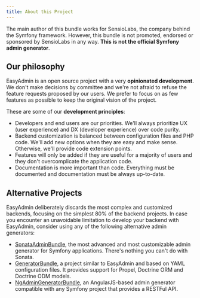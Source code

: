 ```yaml
---
title: About this Project
---
```


The main author of this bundle works for SensioLabs, the company behind the
Symfony framework. However, this bundle is not promoted, endorsed or sponsored
by SensioLabs in any way. **This is not the official Symfony admin generator**.

## Our philosophy

EasyAdmin is an open source project with a very **opinionated development**. We
don't make decisions by committee and we're not afraid to refuse the feature
requests proposed by our users. We prefer to focus on as few features as
possible to keep the original vision of the project.

These are some of our **development principles**:

- Developers and end users are our priorities. We'll always prioritize
  UX (user experience) and DX (developer experience) over code purity.
- Backend customization is balanced between configuration files and PHP code.
  We'll add new options when they are easy and make sense. Otherwise, we'll
  provide code extension points.
- Features will only be added if they are useful for a majority of users and
  they don't overcomplicate the application code.
- Documentation is more important than code. Everything must be documented
  and documentation must be always up-to-date.

## Alternative Projects

EasyAdmin deliberately discards the most complex and customized backends,
focusing on the simplest 80% of the backend projects. In case you encounter an
unavoidable limitation to develop your backend with EasyAdmin, consider using
any of the following alternative admin generators:

- [SonataAdminBundle](https://github.com/sonata-project/SonataAdminBundle), the most advanced and most customizable admin generator
  for Symfony applications. There's nothing you can't do with Sonata.
- [GeneratorBundle](https://github.com/symfony2admingenerator/GeneratorBundle), a project similar to EasyAdmin and based on YAML
  configuration files. It provides support for Propel, Doctrine ORM and Doctrine
  ODM models.
- [NgAdminGeneratorBundle](https://github.com/marmelab/NgAdminGeneratorBundle), an AngularJS-based admin generator compatible with
  any Symfony project that provides a RESTFul API.
